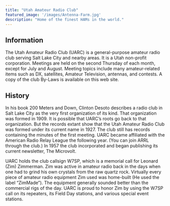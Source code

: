```yaml
---
title: "Utah Amateur Radio Club"
featured_image: '/images/Antenna-Farm.jpg'
description: "Home of the finest HAMs in the world."
---
```

## Information
The Utah Amateur Radio Club (UARC) is a general-purpose amateur radio club serving Salt Lake City and nearby areas. It is a Utah non-profit corporation. Meetings are held on the second Thursday of each month, except for July and August. Meeting topics include many amateur-related items such as DX, satellites, Amateur Television, antennas, and contests. A copy of the club By-Laws is available on this web site.

## History
In his book 200 Meters and Down, Clinton Desoto describes a radio club in Salt Lake City as the very first organization of its kind. That organization was formed in 1909. It is possible that UARC’s roots go back to that organization. But the records extant show that the Utah Amateur Radio Club was formed under its current name in 1927. The club still has records containing the minutes of the first meeting. UARC became affiliated with the American Radio Relay League the following year. (You can join ARRL through the club.) In 1957 the club incorporated and began publishing its current newsletter, The Microvolt.

UARC holds the club callsign W7SP, which is a memorial call for Leonard (Zim) Zimmerman. Zim was active in amateur radio back in the days when one had to grind his own crystals from the raw quartz rock. Virtually every piece of amateur radio equipment Zim used was home-built (He used the label “ZimMade”). The equipment generally sounded better than the commercial rigs of the day. UARC is proud to honor Zim by using the W7SP call on its repeaters, its Field Day stations, and various special event stations.